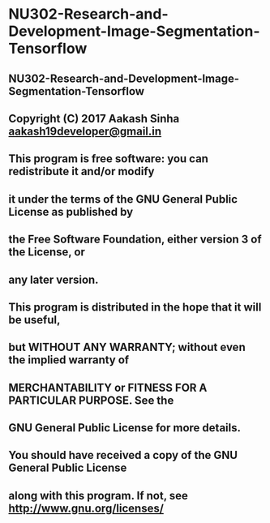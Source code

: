 # NU302-Research-and-Development-Image-Segmentation-Tensorflow

## NU302-Research-and-Development-Image-Segmentation-Tensorflow
## Copyright (C) 2017  Aakash Sinha <aakash19developer@gmail.in>
## This program is free software: you can redistribute it and/or modify
## it under the terms of the GNU General Public License as published by
## the Free Software Foundation, either version 3 of the License, or
## any later version.

## This program is distributed in the hope that it will be useful,
## but WITHOUT ANY WARRANTY; without even the implied warranty of
## MERCHANTABILITY or FITNESS FOR A PARTICULAR PURPOSE.  See the
## GNU General Public License for more details.

## You should have received a copy of the GNU General Public License
## along with this program.  If not, see <http://www.gnu.org/licenses/>
